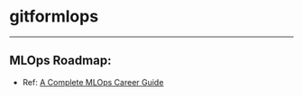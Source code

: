# gitformlops
---

## MLOps Roadmap: 
- Ref: <a href="https://www.datacamp.com/blog/mlops-roadmap?utm_source=google&utm_medium=paid_search&utm_campaignid=19589720824&utm_adgroupid=152984014014&utm_device=c&utm_keyword=&utm_matchtype=&utm_network=g&utm_adpostion=&utm_creative=684592140602&utm_targetid=dsa-2222697810918&utm_loc_interest_ms=&utm_loc_physical_ms=9147001&utm_content=DSA~blog~Machine-Learning&utm_campaign=230119_1-sea~dsa~tofu_2-b2c_3-apac_4-prc_5-na_6-na_7-le_8-pdsh-go_9-nb-e_10-na_11-na&gad_source=1&gclid=CjwKCAiAtsa9BhAKEiwAUZAszQeNoTlw36d4KeU3e9gfWfJvWcWZ8VNEHK33jnS5q-sSXXn_OMT_SRoCkFUQAvD_BwE"> A Complete MLOps Career Guide </a>

